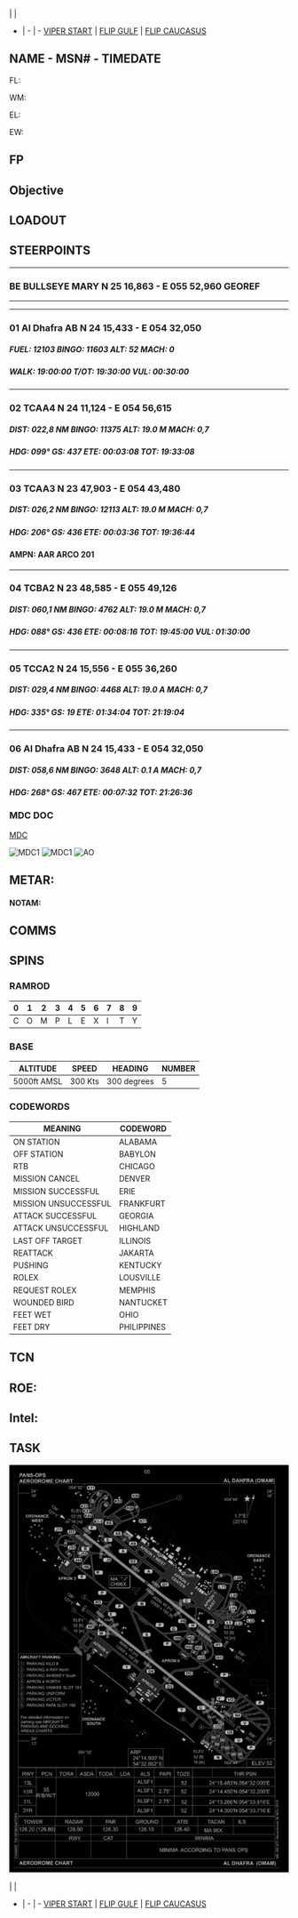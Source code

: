  |  | 
- | - | -
[VIPER START](/F16START.MD) | [FLIP GULF](https://www.dropbox.com/s/sp91zf63rx0esao/FLIP_GULFR2_EC1.pdf?dl=0) | [FLIP CAUCASUS](https://www.dropbox.com/s/ppiqy9ba7i8h8op/FLIP_CAUR_EC1.pdf?dl=0)

## NAME - MSN# - TIMEDATE

FL: 

WM: 

EL: 

EW: 


## FP


				


## Objective
#### 



## LOADOUT


## STEERPOINTS
---  												
###	BE	BULLSEYE MARY	N	25	16,863	  -  	E	055	52,960		GEOREF	
												
---  												
												
---  												
###	01	Al Dhafra AB	N	24	15,433	  -  	E	054	32,050			
#####	FUEL:	12103	BINGO:	11603	ALT:		52	MACH:	0			
#####					WALK:		19:00:00	T/OT:		19:30:00	VUL:	00:30:00
												
												
---  												
###	02	TCAA4	N	24	11,124	  -  	E	054	56,615			
#####	DIST:	022,8  NM	BINGO:	11375	ALT:		19.0 M	MACH:	0,7			
#####	HDG:	099°	GS:	437	ETE:		00:03:08	TOT:		19:33:08		
												
												
---  												
###	03	TCAA3	N	23	47,903	  -  	E	054	43,480			
#####	DIST:	026,2  NM	BINGO:	12113	ALT:		19.0 M	MACH:	0,7			
#####	HDG:	206°	GS:	436	ETE:		00:03:36	TOT:		19:36:44		
####	AMPN: AAR ARCO 201											
												
---  												
###	04	TCBA2	N	23	48,585	  -  	E	055	49,126			
#####	DIST:	060,1  NM	BINGO:	4762	ALT:		19.0 M	MACH:	0,7			
#####	HDG:	088°	GS:	436	ETE:		00:08:16	TOT:		19:45:00	VUL:	01:30:00
												
												
---  												
###	05	TCCA2	N	24	15,556	  -  	E	055	36,260			
#####	DIST:	029,4  NM	BINGO:	4468	ALT:		19.0 A	MACH:	0,7			
#####	HDG:	335°	GS:	19	ETE:		01:34:04	TOT:		21:19:04		
												
												
---  												
###	06	Al Dhafra AB	N	24	15,433	  -  	E	054	32,050			
#####	DIST:	058,6  NM	BINGO:	3648	ALT:		0.1 A	MACH:	0,7			
#####	HDG:	268°	GS:	467	ETE:		00:07:32	TOT:		21:26:36		
												



### MDC DOC
[MDC](/XXX.pdf)


![MDC1](--MDC10.PNG)
![MDC1](--MDC20.PNG)
![AO](--E10.PNG)

## METAR: 

#### NOTAM: 



## COMMS

## SPINS

### RAMROD

| 0 | 1 | 2 | 3 | 4 | 5 | 6 | 7 | 8 | 9 |
| - | - | - | - | - | - | - | - | - | - |
| C | O | M | P | L | E | X | I | T | Y |

### BASE

| ALTITUDE | SPEED | HEADING | NUMBER| 
| -------- | ----- | ------- | ----- | 
| 5000ft AMSL | 300 Kts | 300 degrees | 5 |

### CODEWORDS

| MEANING | CODEWORD | 
| ------- | -------- | 
| ON STATION | ALABAMA | 
| OFF STATION | BABYLON |
| RTB | CHICAGO |
| MISSION CANCEL | DENVER |
| MISSION SUCCESSFUL| ERIE |
| MISSION UNSUCCESSFUL| FRANKFURT |
| ATTACK SUCCESSFUL | GEORGIA |
| ATTACK UNSUCCESSFUL | HIGHLAND |
| LAST OFF TARGET| ILLINOIS |
| REATTACK | JAKARTA |
| PUSHING | KENTUCKY |
| ROLEX | LOUSVILLE |
| REQUEST ROLEX| MEMPHIS|
| WOUNDED BIRD | NANTUCKET |
| FEET WET | OHIO |
| FEET DRY | PHILIPPINES |

## TCN


## ROE:



## Intel:


## TASK


![GND](/FLIPS/OMAM_GND_NOV6.png)  

 |  | 
- | - | -
[VIPER START](/F16START.MD) | [FLIP GULF](https://www.dropbox.com/s/sp91zf63rx0esao/FLIP_GULFR2_EC1.pdf?dl=0) | [FLIP CAUCASUS](https://www.dropbox.com/s/ppiqy9ba7i8h8op/FLIP_CAUR_EC1.pdf?dl=0)

